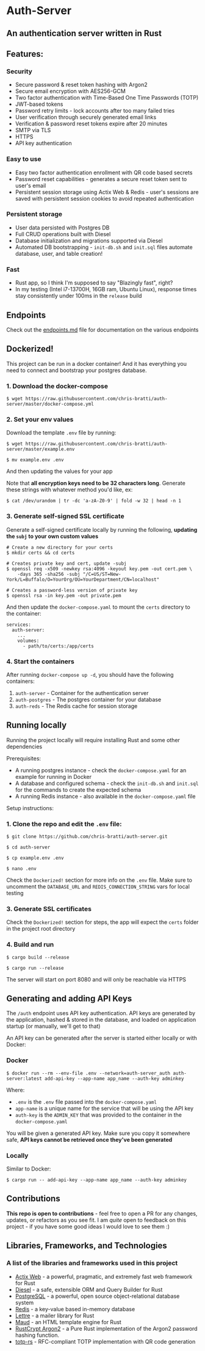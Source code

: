 # Auth-Server
## An authentication server written in Rust

## Features:
### Security
- Secure password & reset token hashing with Argon2
- Secure email encryption with AES256-GCM
- Two factor authentication with Time-Based One Time Passwords (TOTP)
- JWT-based tokens
- Password retry limits - lock accounts after too many failed tries
- User verification through securely generated email links
- Verification & password reset tokens expire after 20 minutes
- SMTP via TLS
- HTTPS
- API key authentication

### Easy to use
- Easy two factor authentication enrollment with QR code based secrets
- Password reset capabilities - generates a secure reset token sent to user's email
- Persistent session storage using Actix Web & Redis - user's sessions are saved with persistent session cookies to avoid repeated authentication

### Persistent storage
- User data persisted with Postgres DB
- Full CRUD operations built with Diesel
- Database initialization and migrations supported via Diesel
- Automated DB bootstrapping - `init-db.sh` and `init.sql` files automate database, user, and table creation!

### Fast
- Rust app, so I think I'm supposed to say "Blazingly fast", right?
- In my testing (Intel i7-13700H, 16GB ram, Ubuntu Linux), response times stay consistently under 100ms in the `release` build

## Endpoints

Check out the [endpoints.md](https://github.com/chris-bratti/auth-server/blob/master/endpoints.md) file for documentation on the various endpoints

## Dockerized!

This project can be run in a docker container! And it has everything you need to connect and bootstrap your postgres database.

### 1. Download the docker-compose

```
$ wget https://raw.githubusercontent.com/chris-bratti/auth-server/master/docker-compose.yml
```

### 2. Set your env values

Download the template `.env` file by running:

```
$ wget https://raw.githubusercontent.com/chris-bratti/auth-server/master/example.env

$ mv example.env .env
```

And then updating the values for your app

Note that **all encryption keys need to be 32 characters long**. Generate these strings with whatever method you'd like, ex:

```
$ cat /dev/urandom | tr -dc 'a-zA-Z0-9' | fold -w 32 | head -n 1
```

### 3. Generate self-signed SSL certificate
Generate a self-signed certificate locally by running the following, **updating the `subj` to your own custom values**

```
# Create a new directory for your certs
$ mkdir certs && cd certs

# Creates private key and cert, update -subj
$ openssl req -x509 -newkey rsa:4096 -keyout key.pem -out cert.pem \
    -days 365 -sha256 -subj "/C=US/ST=New-York/L=Buffalo/O=YourOrg/OU=YourDepartment/CN=localhost"

# Creates a password-less version of private key
$ openssl rsa -in key.pem -out private.pem
```

And then update the `docker-compose.yaml` to mount the `certs` directory to the container:

```
services:
  auth-server:
    ...
    volumes:
      - path/to/certs:/app/certs
```

### 4. Start the containers
After running `docker-compose up -d`, you should have the following containers:

1. `auth-server` - Container for the authentication server
2. `auth-postgres` - The postgres container for your database
3. `auth-reds` - The Redis cache for session storage

## Running locally

Running the project locally will require installing Rust and some other dependencies

Prerequisites: 
- A running postgres instance - check the `docker-compose.yaml` for an example for running in Docker
- A database and configured schema - check the `init-db.sh` and `init.sql` for the commands to create the expected schema
- A running Redis instance - also available in the `docker-compose.yaml` file

Setup instructions:

### 1. Clone the repo and edit the `.env` file:
```
$ git clone https://github.com/chris-bratti/auth-server.git

$ cd auth-server

$ cp example.env .env

$ nano .env
```

Check the `Dockerized!` section for more info on the `.env` file. Make sure to uncomment the `DATABASE_URL` and `REDIS_CONNECTION_STRING` vars for local testing

### 3. Generate SSL certificates

Check the `Dockerized!` section for steps, the app will expect the `certs` folder in the project root directory

### 4. Build and run
```
$ cargo build --release

$ cargo run --release
```

The server will start on port 8080 and will only be reachable via HTTPS

## Generating and adding API Keys
The `/auth` endpoint uses API key authentication. API keys are generated by the application, hashed & stored in the database, and loaded on application startup (or manually, we'll get to that)

An API key can be generated after the server is started either locally or with Docker:

### Docker
```
$ docker run --rm --env-file .env --network=auth-server_auth auth-server:latest add-api-key --app-name app_name --auth-key adminkey
```
Where:

- `.env` is the `.env` file passed into the `docker-compose.yaml`
- `app-name` is a unique name for the service that will be using the API key
- `auth-key` is the `ADMIN_KEY` that was provided to the container in the `docker-compose.yaml`

You will be given a generated API key. Make sure you copy it somewhere safe, **API keys cannot be retrieved once they've been generated**

### Locally
Similar to Docker:
```
$ cargo run -- add-api-key --app-name app_name --auth-key adminkey
```

## Contributions

**This repo is open to contributions** - feel free to open a PR for any changes, updates, or refactors as you see fit. I am *quite* open to feedback on this project - if you have some good ideas I would love to see them :)


## Libraries, Frameworks, and Technologies
### A list of the libraries and frameworks used in this project
- [Actix Web](https://github.com/actix/actix-web) - a powerful, pragmatic, and extremely fast web framework for Rust
- [Diesel](https://github.com/diesel-rs/diesel) - a safe, extensible ORM and Query Builder for Rust
- [PostgreSQL](https://www.postgresql.org/) - a powerful, open source object-relational database system 
- [Redis](https://github.com/redis/redis) - a key-value based in-memory database
- [Lettre](https://github.com/lettre/lettre) - a mailer library for Rust
- [Maud](https://github.com/lambda-fairy/maud) - an HTML template engine for Rust
- [RustCrypt Argon2](https://docs.rs/argon2/latest/argon2/) - a Pure Rust implementation of the Argon2 password hashing function.
- [totp-rs](https://github.com/constantoine/totp-rs) - RFC-compliant TOTP implementation with QR code generation

